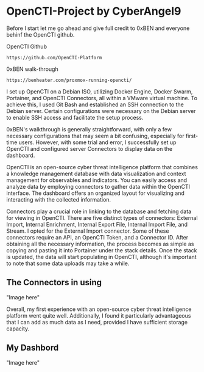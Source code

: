 # OpenCTI-Project by CyberAngel9

Before I start let me go ahead and give full credit to 0xBEN and everyone behinf the OpenCTI github. 

OpenCTI Github
```
https://github.com/OpenCTI-Platform
```

0xBEN walk-through
```
https://benheater.com/proxmox-running-opencti/
```

I set up OpenCTI on a Debian ISO, utilizing Docker Engine, Docker Swarm, Portainer, and OpenCTI Connectors, all within a VMware virtual machine. To achieve this, I used Git Bash and established an SSH connection to the Debian server. Certain configurations were necessary on the Debian server to enable SSH access and facilitate the setup process.


0xBEN's walkthrough is generally straightforward, with only a few necessary configurations that may seem a bit confusing, especially for first-time users. However, with some trial and error, I successfully set up OpenCTI and configured server Connectors to display data on the dashboard.


OpenCTI is an open-source cyber threat intelligence platform that combines a knowledge management database with data visualization and context management for observables and indicators. You can easily access and analyze data by employing connectors to gather data within the OpenCTI interface. The dashboard offers an organized layout for visualizing and interacting with the collected information.


Connectors play a crucial role in linking to the database and fetching data for viewing in OpenCTI. There are five distinct types of connectors: External Import, Internal Enrichment, Internal Export File, Internal Import File, and Stream. I opted for the External Import connector. Some of these connectors require an API, an OpenCTI Token, and a Connector ID. After obtaining all the necessary information, the process becomes as simple as copying and pasting it into Portainer under the stack details. Once the stack is updated, the data will start populating in OpenCTI, although it's important to note that some data uploads may take a while.

## The Connectors in using
"Image here"

Overall, my first experience with an open-source cyber threat intelligence platform went quite well. Additionally, I found it particularly advantageous that I can add as much data as I need, provided I have sufficient storage capacity.

## My Dashbord 
"Image here"